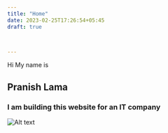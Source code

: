 ```yaml
---
title: "Home"
date: 2023-02-25T17:26:54+05:45
draft: true



---
```


Hi My name is 
## Pranish Lama
### I am building this website for an IT company


![Alt text](/img/profile.png "Optional title")
